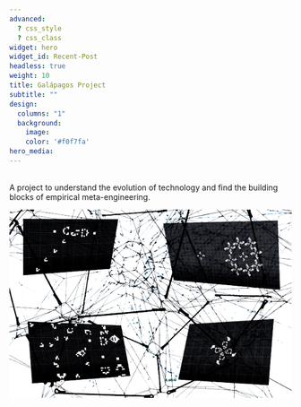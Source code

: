 ```yaml
---
advanced:
  ? css_style
  ? css_class
widget: hero
widget_id: Recent-Post
headless: true
weight: 10
title: Galápagos Project
subtitle: ""
design:
  columns: "1"
  background:
    image: 
    color: '#f0f7fa'
hero_media: 
---
```

<br />
A project to understand the evolution of technology and find the building blocks of empirical meta-engineering.

![nn-gol](/images/game-of-life-neural-networks-contrast-removeb.png)
